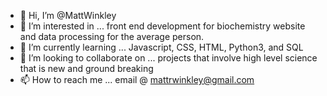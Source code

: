 - 👋 Hi, I’m @MattWinkley
- 👀 I’m interested in ... front end development for biochemistry website and data processing for the average person.
- 🌱 I’m currently learning ... Javascript, CSS, HTML, Python3, and SQL
- 💞️ I’m looking to collaborate on ... projects that involve high level science that is new and ground breaking
- 📫 How to reach me ... email @ mattrwinkley@gmail.com

<!---
MattWinkley/MattWinkley is a ✨ special ✨ repository because its `README.md` (this file) appears on your GitHub profile.
You can click the Preview link to take a look at your changes.
--->

